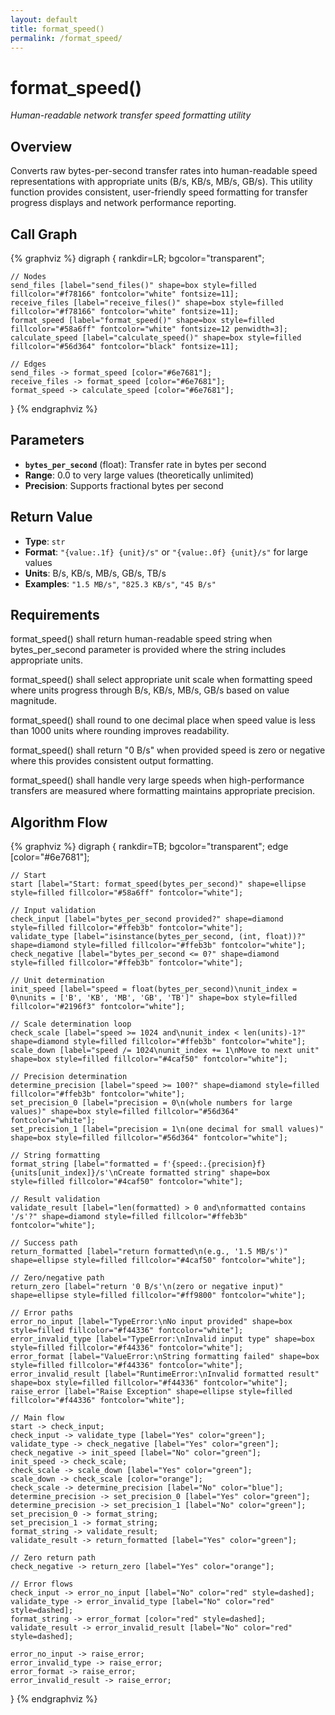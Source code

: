 ```yaml
---
layout: default
title: format_speed()
permalink: /format_speed/
---
```


<script>
document.documentElement.style.setProperty('--bg-color', '#0d1117');
document.body.style.backgroundColor = '#0d1117';
document.body.style.color = '#f0f6fc';
</script>

# format_speed()

*Human-readable network transfer speed formatting utility*

## Overview

Converts raw bytes-per-second transfer rates into human-readable speed representations with appropriate units (B/s, KB/s, MB/s, GB/s). This utility function provides consistent, user-friendly speed formatting for transfer progress displays and network performance reporting.

## Call Graph

<div class="butterfly-diagram">

{% graphviz %}
digraph {
    rankdir=LR;
    bgcolor="transparent";
    
    // Nodes
    send_files [label="send_files()" shape=box style=filled fillcolor="#f78166" fontcolor="white" fontsize=11];
    receive_files [label="receive_files()" shape=box style=filled fillcolor="#f78166" fontcolor="white" fontsize=11];
    format_speed [label="format_speed()" shape=box style=filled fillcolor="#58a6ff" fontcolor="white" fontsize=12 penwidth=3];
    calculate_speed [label="calculate_speed()" shape=box style=filled fillcolor="#56d364" fontcolor="black" fontsize=11];
    
    // Edges
    send_files -> format_speed [color="#6e7681"];
    receive_files -> format_speed [color="#6e7681"];
    format_speed -> calculate_speed [color="#6e7681"];
}
{% endgraphviz %}

</div>

## Parameters

- **`bytes_per_second`** (float): Transfer rate in bytes per second
- **Range**: 0.0 to very large values (theoretically unlimited)
- **Precision**: Supports fractional bytes per second

## Return Value

- **Type**: `str`
- **Format**: `"{value:.1f} {unit}/s"` or `"{value:.0f} {unit}/s"` for large values
- **Units**: B/s, KB/s, MB/s, GB/s, TB/s
- **Examples**: `"1.5 MB/s"`, `"825.3 KB/s"`, `"45 B/s"`

## Requirements

format_speed() shall return human-readable speed string when bytes_per_second parameter is provided where the string includes appropriate units.

format_speed() shall select appropriate unit scale when formatting speed where units progress through B/s, KB/s, MB/s, GB/s based on value magnitude.

format_speed() shall round to one decimal place when speed value is less than 1000 units where rounding improves readability.

format_speed() shall return "0 B/s" when provided speed is zero or negative where this provides consistent output formatting.

format_speed() shall handle very large speeds when high-performance transfers are measured where formatting maintains appropriate precision.

## Algorithm Flow

<div class="butterfly-diagram">

{% graphviz %}
digraph {
    rankdir=TB;
    bgcolor="transparent";
    edge [color="#6e7681"];
    
    // Start
    start [label="Start: format_speed(bytes_per_second)" shape=ellipse style=filled fillcolor="#58a6ff" fontcolor="white"];
    
    // Input validation
    check_input [label="bytes_per_second provided?" shape=diamond style=filled fillcolor="#ffeb3b" fontcolor="white"];
    validate_type [label="isinstance(bytes_per_second, (int, float))?" shape=diamond style=filled fillcolor="#ffeb3b" fontcolor="white"];
    check_negative [label="bytes_per_second <= 0?" shape=diamond style=filled fillcolor="#ffeb3b" fontcolor="white"];
    
    // Unit determination
    init_speed [label="speed = float(bytes_per_second)\nunit_index = 0\nunits = ['B', 'KB', 'MB', 'GB', 'TB']" shape=box style=filled fillcolor="#2196f3" fontcolor="white"];
    
    // Scale determination loop
    check_scale [label="speed >= 1024 and\nunit_index < len(units)-1?" shape=diamond style=filled fillcolor="#ffeb3b" fontcolor="white"];
    scale_down [label="speed /= 1024\nunit_index += 1\nMove to next unit" shape=box style=filled fillcolor="#4caf50" fontcolor="white"];
    
    // Precision determination
    determine_precision [label="speed >= 100?" shape=diamond style=filled fillcolor="#ffeb3b" fontcolor="white"];
    set_precision_0 [label="precision = 0\n(whole numbers for large values)" shape=box style=filled fillcolor="#56d364" fontcolor="white"];
    set_precision_1 [label="precision = 1\n(one decimal for small values)" shape=box style=filled fillcolor="#56d364" fontcolor="white"];
    
    // String formatting
    format_string [label="formatted = f'{speed:.{precision}f} {units[unit_index]}/s'\nCreate formatted string" shape=box style=filled fillcolor="#4caf50" fontcolor="white"];
    
    // Result validation
    validate_result [label="len(formatted) > 0 and\nformatted contains '/s'?" shape=diamond style=filled fillcolor="#ffeb3b" fontcolor="white"];
    
    // Success path
    return_formatted [label="return formatted\n(e.g., '1.5 MB/s')" shape=ellipse style=filled fillcolor="#4caf50" fontcolor="white"];
    
    // Zero/negative path
    return_zero [label="return '0 B/s'\n(zero or negative input)" shape=ellipse style=filled fillcolor="#ff9800" fontcolor="white"];
    
    // Error paths
    error_no_input [label="TypeError:\nNo input provided" shape=box style=filled fillcolor="#f44336" fontcolor="white"];
    error_invalid_type [label="TypeError:\nInvalid input type" shape=box style=filled fillcolor="#f44336" fontcolor="white"];
    error_format [label="ValueError:\nString formatting failed" shape=box style=filled fillcolor="#f44336" fontcolor="white"];
    error_invalid_result [label="RuntimeError:\nInvalid formatted result" shape=box style=filled fillcolor="#f44336" fontcolor="white"];
    raise_error [label="Raise Exception" shape=ellipse style=filled fillcolor="#f44336" fontcolor="white"];
    
    // Main flow
    start -> check_input;
    check_input -> validate_type [label="Yes" color="green"];
    validate_type -> check_negative [label="Yes" color="green"];
    check_negative -> init_speed [label="No" color="green"];
    init_speed -> check_scale;
    check_scale -> scale_down [label="Yes" color="green"];
    scale_down -> check_scale [color="orange"];
    check_scale -> determine_precision [label="No" color="blue"];
    determine_precision -> set_precision_0 [label="Yes" color="green"];
    determine_precision -> set_precision_1 [label="No" color="green"];
    set_precision_0 -> format_string;
    set_precision_1 -> format_string;
    format_string -> validate_result;
    validate_result -> return_formatted [label="Yes" color="green"];
    
    // Zero return path
    check_negative -> return_zero [label="Yes" color="orange"];
    
    // Error flows
    check_input -> error_no_input [label="No" color="red" style=dashed];
    validate_type -> error_invalid_type [label="No" color="red" style=dashed];
    format_string -> error_format [color="red" style=dashed];
    validate_result -> error_invalid_result [label="No" color="red" style=dashed];
    
    error_no_input -> raise_error;
    error_invalid_type -> raise_error;
    error_format -> raise_error;
    error_invalid_result -> raise_error;
}
{% endgraphviz %}

</div>

<script src="{{ "/assets/js/dark-mode.js" | relative_url }}"></script>